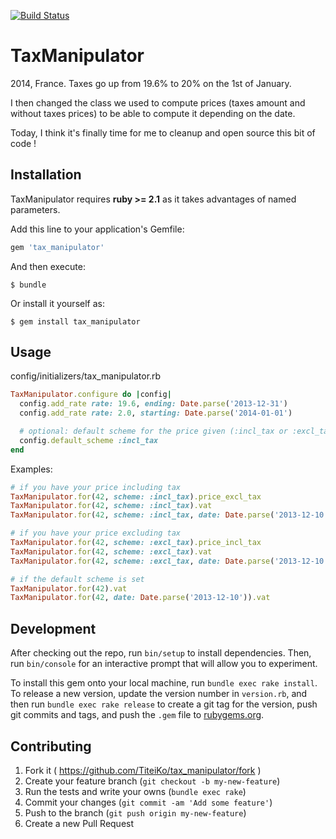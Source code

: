 [![Build Status](https://travis-ci.org/TiteiKo/tax_manipulator.svg?branch=master)](https://travis-ci.org/TiteiKo/tax_manipulator)

# TaxManipulator

2014, France. Taxes go up from 19.6% to 20% on the 1st of January.

I then changed the class we used to compute prices (taxes amount and without taxes prices)
to be able to compute it depending on the date.

Today, I think it's finally time for me to cleanup and open source this bit of code !

## Installation

TaxManipulator requires **ruby >= 2.1** as it takes advantages of named parameters.

Add this line to your application's Gemfile:

```ruby
gem 'tax_manipulator'
```

And then execute:

    $ bundle

Or install it yourself as:

    $ gem install tax_manipulator

## Usage

config/initializers/tax_manipulator.rb

```ruby
TaxManipulator.configure do |config|
  config.add_rate rate: 19.6, ending: Date.parse('2013-12-31')
  config.add_rate rate: 2.0, starting: Date.parse('2014-01-01')

  # optional: default scheme for the price given (:incl_tax or :excl_tax)
  config.default_scheme :incl_tax
end
```

Examples:

```ruby
# if you have your price including tax
TaxManipulator.for(42, scheme: :incl_tax).price_excl_tax
TaxManipulator.for(42, scheme: :incl_tax).vat
TaxManipulator.for(42, scheme: :incl_tax, date: Date.parse('2013-12-10')).vat

# if you have your price excluding tax
TaxManipulator.for(42, scheme: :excl_tax).price_incl_tax
TaxManipulator.for(42, scheme: :excl_tax).vat
TaxManipulator.for(42, scheme: :excl_tax, date: Date.parse('2013-12-10')).vat

# if the default scheme is set
TaxManipulator.for(42).vat
TaxManipulator.for(42, date: Date.parse('2013-12-10')).vat
```

## Development

After checking out the repo, run `bin/setup` to install dependencies. Then, run `bin/console` for an interactive prompt
that will allow you to experiment.

To install this gem onto your local machine, run `bundle exec rake install`. To release a new version, update the
version number in `version.rb`, and then run `bundle exec rake release` to create a git tag for the version,
push git commits and tags, and push the `.gem` file to [rubygems.org](https://rubygems.org).

## Contributing

1. Fork it ( https://github.com/TiteiKo/tax_manipulator/fork )
2. Create your feature branch (`git checkout -b my-new-feature`)
3. Run the tests and write your owns (`bundle exec rake`)
4. Commit your changes (`git commit -am 'Add some feature'`)
5. Push to the branch (`git push origin my-new-feature`)
6. Create a new Pull Request
